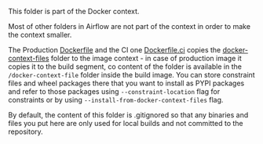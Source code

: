 <!--
 Licensed to the Apache Software Foundation (ASF) under one
 or more contributor license agreements.  See the NOTICE file
 distributed with this work for additional information
 regarding copyright ownership.  The ASF licenses this file
 to you under the Apache License, Version 2.0 (the
 "License"); you may not use this file except in compliance
 with the License.  You may obtain a copy of the License at

   http://www.apache.org/licenses/LICENSE-2.0

 Unless required by applicable law or agreed to in writing,
 software distributed under the License is distributed on an
 "AS IS" BASIS, WITHOUT WARRANTIES OR CONDITIONS OF ANY
 KIND, either express or implied.  See the License for the
 specific language governing permissions and limitations
 under the License.
 -->

This folder is part of the Docker context.

Most of other folders in Airflow are not part of the context in order to make the context smaller.

The Production [Dockerfile](../Dockerfile) and the CI one [Dockerfile.ci](../Dockerfile.ci) copies
the [docker-context-files](.) folder to the image context - in case of production image it copies it to
the build segment, co content of the folder is available in the `/docker-context-file` folder inside
the build image. You can store constraint files and wheel
packages there that you want to install as PYPI packages and refer to those packages using
`--constraint-location` flag for constraints or by using `--install-from-docker-context-files` flag.

By default, the content of this folder is .gitignored so that any binaries and files you put here are only
used for local builds and not committed to the repository.
